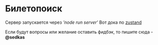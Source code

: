 # Билетопоиск

Сервер запускается через _'node run server'_
Вот дока по [zustand](https://github.com/pmndrs/zustand)

Если будут вопросы или желание оставить фидбэк, то пишите сюда - **@sedkas**
